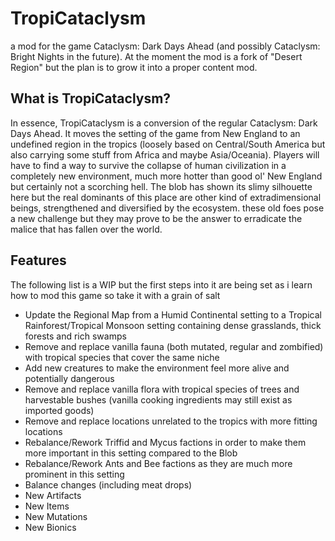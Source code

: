 # TropiCataclysm

a mod for the game Cataclysm: Dark Days Ahead (and possibly Cataclysm: Bright Nights in the future). At the moment the mod is a fork of "Desert Region" but the plan is to grow it into a proper content mod.

## What is TropiCataclysm?

In essence, TropiCataclysm is a conversion of the regular Cataclysm: Dark Days Ahead. It moves the setting of the game from New England to an undefined region in the tropics (loosely based on Central/South America but also carrying some stuff from Africa and maybe Asia/Oceania). Players will have to find a way to survive the collapse of human civilization in a completely new environment, much more hotter than good ol' New England but certainly not a scorching hell. The blob has shown its slimy silhouette here but the real dominants of this place are other kind of extradimensional beings, strengthened and diversified by the ecosystem. these old foes pose a new challenge but they may prove to be the answer to erradicate the malice that has fallen over the world.

## Features

The following list is a WIP but the first steps into it are being set as i learn how to mod this game so take it with a grain of salt

- Update the Regional Map from a Humid Continental setting to a Tropical Rainforest/Tropical Monsoon setting containing dense grasslands, thick forests and rich swamps
- Remove and replace vanilla fauna (both mutated, regular and zombified) with tropical species that cover the same niche
- Add new creatures to make the environment feel more alive and potentially dangerous
- Remove and replace vanilla flora with tropical species of trees and harvestable bushes (vanilla cooking ingredients may still exist as imported goods)
- Remove and replace locations unrelated to the tropics with more fitting locations
- Rebalance/Rework Triffid and Mycus factions in order to make them more important in this setting compared to the Blob
- Rebalance/Rework Ants and Bee factions as they are much more prominent in this setting
- Balance changes (including meat drops)
- New Artifacts
- New Items
- New Mutations
- New Bionics
